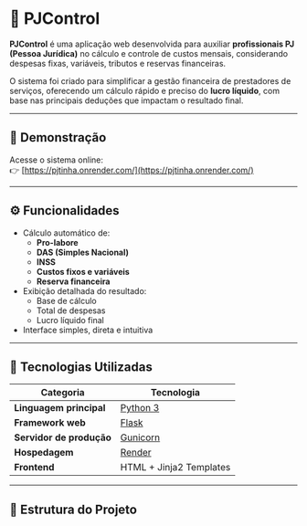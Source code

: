# 💼 PJControl

**PJControl** é uma aplicação web desenvolvida para auxiliar **profissionais PJ (Pessoa Jurídica)** no cálculo e controle de custos mensais, considerando despesas fixas, variáveis, tributos e reservas financeiras.

O sistema foi criado para simplificar a gestão financeira de prestadores de serviços, oferecendo um cálculo rápido e preciso do **lucro líquido**, com base nas principais deduções que impactam o resultado final.

---

## 🚀 Demonstração

Acesse o sistema online:  
👉 [https://pjtinha.onrender.com/](https://pjtinha.onrender.com/)

---

## ⚙️ Funcionalidades

- Cálculo automático de:
  - **Pro-labore**
  - **DAS (Simples Nacional)**
  - **INSS**
  - **Custos fixos e variáveis**
  - **Reserva financeira**
- Exibição detalhada do resultado:
  - Base de cálculo
  - Total de despesas
  - Lucro líquido final
- Interface simples, direta e intuitiva

---

## 🧠 Tecnologias Utilizadas

| Categoria | Tecnologia |
|------------|-------------|
| **Linguagem principal** | [Python 3](https://www.python.org/) |
| **Framework web** | [Flask](https://flask.palletsprojects.com/) |
| **Servidor de produção** | [Gunicorn](https://gunicorn.org/) |
| **Hospedagem** | [Render](https://render.com/) |
| **Frontend** | HTML + Jinja2 Templates |

---

## 🧩 Estrutura do Projeto



